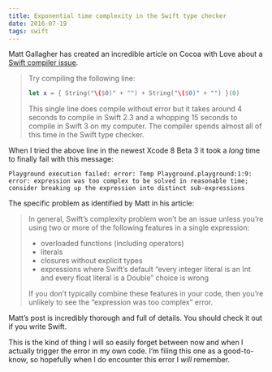 ```yaml
---
title: Exponential time complexity in the Swift type checker
date: 2016-07-19
tags: swift
---
```


Matt Gallagher has created an incredible article on Cocoa with Love about a [Swift compiler issue](http://www.cocoawithlove.com/blog/2016/07/12/type-checker-issues.html).

> Try compiling the following line:
> 
> ```swift
> let x = { String("\($0)" + "") + String("\($0)" + "") }(0)
> ```
> 
> This single line does compile without error but it takes around 4 seconds to compile in Swift 2.3 and a whopping 15 seconds to compile in Swift 3 on my computer. The compiler spends almost all of this time in the Swift type checker.

When I tried the above line in the newest Xcode 8 Beta 3 it took a _long_ time to finally fail with this message:

```
Playground execution failed: error: Temp Playground.playground:1:9: error: expression was too complex to be solved in reasonable time; consider breaking up the expression into distinct sub-expressions
```

The specific problem as identified by Matt in his article:

> In general, Swift’s complexity problem won’t be an issue unless you’re using two or more of the following features in a single expression:
> 
> - overloaded functions (including operators)
> - literals
> - closures without explicit types
> - expressions where Swift’s default “every integer literal is an Int and every float literal is a Double” choice is wrong
>
> If you don’t typically combine these features in your code, then you’re unlikely to see the “expression was too complex” error. 

Matt’s post is incredibly thorough and full of details. You should check it out if you write Swift.

This is the kind of thing I will so easily forget between now and when I actually trigger the error in my own code. I’m filing this one as a good-to-know, so hopefully when I do encounter this error I _will_ remember.
